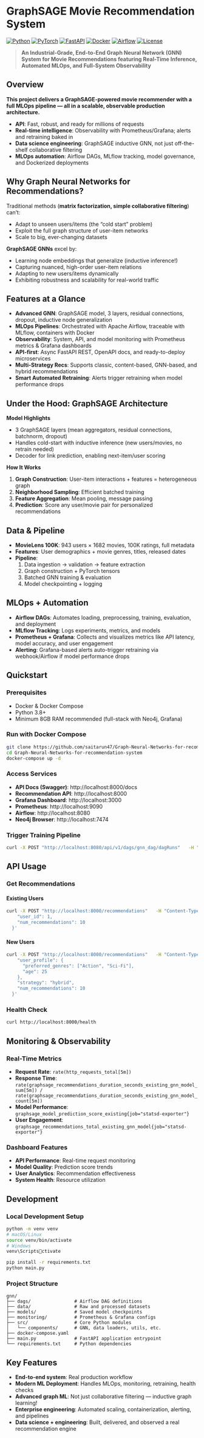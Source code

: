 # GraphSAGE Movie Recommendation System

[![Python](https://img.shields.io/badge/Python-3.8+-blue.svg)](https://www.python.org/downloads/)
[![PyTorch](https://img.shields.io/badge/PyTorch-2.0+-red.svg)](https://pytorch.org/)
[![FastAPI](https://img.shields.io/badge/FastAPI-0.100+-green.svg)](https://fastapi.tiangolo.com/)
[![Docker](https://img.shields.io/badge/Docker-20.10+-blue.svg)](https://www.docker.com/)
[![Airflow](https://img.shields.io/badge/Airflow-2.7+-orange.svg)](https://airflow.apache.org/)
[![License](https://img.shields.io/badge/License-MIT-yellow.svg)](https://opensource.org/licenses/MIT)

> **An Industrial-Grade, End-to-End Graph Neural Network (GNN) System for Movie Recommendations featuring Real-Time Inference, Automated MLOps, and Full-System Observability**

## Overview

**This project delivers a GraphSAGE-powered movie recommender with a full MLOps pipeline — all in a scalable, observable production architecture.**

- **API**: Fast, robust, and ready for millions of requests  
- **Real-time intelligence**: Observability with Prometheus/Grafana; alerts and retraining baked in  
- **Data science engineering**: GraphSAGE inductive GNN, not just off-the-shelf collaborative filtering  
- **MLOps automation**: Airflow DAGs, MLflow tracking, model governance, and Dockerized deployments  

## Why Graph Neural Networks for Recommendations?

Traditional methods (**matrix factorization, simple collaborative filtering**) can’t:  
- Adapt to unseen users/items (the “cold start” problem)  
- Exploit the full graph structure of user-item networks  
- Scale to big, ever-changing datasets  

**GraphSAGE GNNs** excel by:  
- Learning node embeddings that generalize (inductive inference!)  
- Capturing nuanced, high-order user-item relations  
- Adapting to new users/items dynamically  
- Exhibiting robustness and scalability for real-world traffic  

## Features at a Glance

- **Advanced GNN**: GraphSAGE model, 3 layers, residual connections, dropout, inductive node generalization  
- **MLOps Pipelines**: Orchestrated with Apache Airflow, traceable with MLflow, containers with Docker  
- **Observability**: System, API, and model monitoring with Prometheus metrics & Grafana dashboards  
- **API-first**: Async FastAPI REST, OpenAPI docs, and ready-to-deploy microservices  
- **Multi-Strategy Recs**: Supports classic, content-based, GNN-based, and hybrid recommendations  
- **Smart Automated Retraining**: Alerts trigger retraining when model performance drops  

## Under the Hood: GraphSAGE Architecture

**Model Highlights**  
- 3 GraphSAGE layers (mean aggregators, residual connections, batchnorm, dropout)  
- Handles cold-start with inductive inference (new users/movies, no retrain needed)  
- Decoder for link prediction, enabling next-item/user scoring  

**How It Works**  
1. **Graph Construction**: User-item interactions + features = heterogeneous graph  
2. **Neighborhood Sampling**: Efficient batched training  
3. **Feature Aggregation**: Mean pooling, message passing  
4. **Prediction**: Score any user/movie pair for personalized recommendations  

## Data & Pipeline

- **MovieLens 100K**: 943 users × 1682 movies, 100K ratings, full metadata  
- **Features**: User demographics + movie genres, titles, released dates  
- **Pipeline**:  
    1. Data ingestion → validation → feature extraction  
    2. Graph construction + PyTorch tensors  
    3. Batched GNN training & evaluation  
    4. Model checkpointing + logging  

## MLOps + Automation

- **Airflow DAGs**: Automates loading, preprocessing, training, evaluation, and deployment  
- **MLflow Tracking**: Logs experiments, metrics, and models  
- **Prometheus + Grafana**: Collects and visualizes metrics like API latency, model accuracy, and user engagement  
- **Alerting**: Grafana-based alerts auto-trigger retraining via webhook/Airflow if model performance drops  

## Quickstart

### Prerequisites
- Docker & Docker Compose  
- Python 3.8+  
- Minimum 8GB RAM recommended (full-stack with Neo4j, Grafana)  

### Run with Docker Compose

```bash
git clone https://github.com/saitarun47/Graph-Neural-Networks-for-recommendation-system.git
cd Graph-Neural-Networks-for-recommendation-system
docker-compose up -d
```


### Access Services

- **API Docs (Swagger)**: http://localhost:8000/docs  
- **Recommendation API**: http://localhost:8000  
- **Grafana Dashboard**: http://localhost:3000 
- **Prometheus**: http://localhost:9090  
- **Airflow**: http://localhost:8080 
- **Neo4j Browser**: http://localhost:7474  


### Trigger Training Pipeline

```bash
curl -X POST "http://localhost:8080/api/v1/dags/gnn_dag/dagRuns"   -H "Content-Type: application/json"   -u airflow:airflow   -d '{"conf": {}}'
```

## API Usage

### Get Recommendations

#### Existing Users

```bash
curl -X POST "http://localhost:8000/recommendations"   -H "Content-Type: application/json"   -d '{
    "user_id": 1,
    "num_recommendations": 10
  }'
```

#### New Users

```bash
curl -X POST "http://localhost:8000/recommendations"   -H "Content-Type: application/json"   -d '{
    "user_profile": {
      "preferred_genres": ["Action", "Sci-Fi"],
      "age": 25
    },
    "strategy": "hybrid",
    "num_recommendations": 10
  }'
```

### Health Check

```bash
curl http://localhost:8000/health
```

## Monitoring & Observability

### Real-Time Metrics
- **Request Rate**: `rate(http_requests_total[5m])`  
- **Response Time**: `rate(graphsage_recommendations_duration_seconds_existing_gnn_model_sum[5m]) / rate(graphsage_recommendations_duration_seconds_existing_gnn_model_count[5m])`  
- **Model Performance**: `graphsage_model_prediction_score_existing{job="statsd-exporter"}`  
- **User Engagement**: `graphsage_recommendations_total_existing_gnn_model{job="statsd-exporter"}`  

### Dashboard Features
- **API Performance**: Real-time request monitoring  
- **Model Quality**: Prediction score trends  
- **User Analytics**: Recommendation effectiveness  
- **System Health**: Resource utilization  

## Development

### Local Development Setup

```bash
python -m venv venv
# macOS/Linux
source venv/bin/activate
# Windows
venv\Scriptsctivate

pip install -r requirements.txt
python main.py
```

### Project Structure

```
gnn/
├── dags/                # Airflow DAG definitions
├── data/                # Raw and processed datasets
├── models/              # Saved model checkpoints
├── monitoring/          # Prometheus & Grafana configs
├── src/                 # Core Python modules
│   └── components/      # GNN, data loaders, utils, etc.
├── docker-compose.yaml
├── main.py              # FastAPI application entrypoint
└── requirements.txt     # Python dependencies
```



## Key Features

- **End-to-end system**: Real production workflow
- **Modern ML Deployment**: Handles MLOps, monitoring, retraining, health checks  
- **Advanced graph ML**: Not just collaborative filtering — inductive graph learning!  
- **Enterprise engineering**: Automated scaling, containerization, alerting, and pipelines  
- **Data science + engineering**: Built, delivered, and observed a real recommendation engine  

